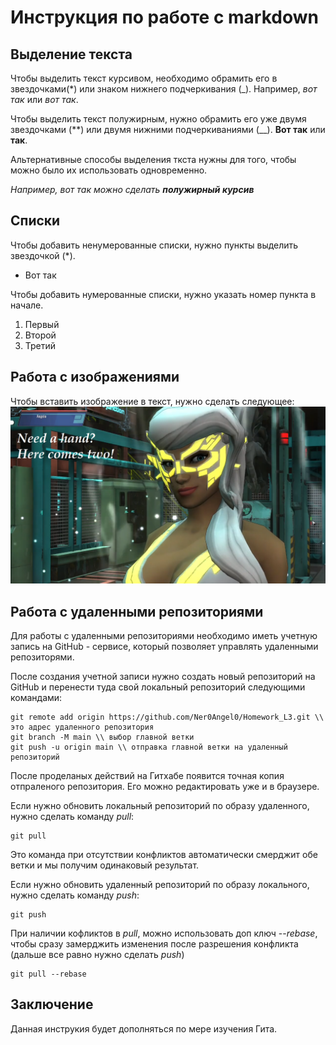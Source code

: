 # Инструкция по работе с markdown

## Выделение текста
Чтобы выделить текст курсивом, необходимо обрамить его в звездочками(*) или знаком нижнего подчеркивания (_). Например, *вот так* или _вот так_.

Чтобы выделить текст полужирным, нужно обрамить его уже двумя звездочками (**) или двумя нижними подчеркиваниями (__). 
**Вот так** или __так__.

Альтернативные способы выделения ткста нужны для того, чтобы можно было их использовать одновременно.

_Например, вот так можно сделать **полужирный курсив**_

## Списки

Чтобы добавить ненумерованные списки, нужно пункты выделить звездочкой (*).

* Вот так

Чтобы добавить нумерованные списки, нужно указать номер пункта в начале.

1. Первый
2. Второй
3. Третий

## Работа с изображениями

Чтобы вставить изображение в текст, нужно сделать следующее:
![Селеста машет ручкой!](17.png)

## Работа с удаленными репозиториями

Для работы с удаленными репозиториями необходимо иметь учетную запись на GitHub - сервисе, который позволяет управлять удаленными репозиторями.

После создания учетной записи нужно создать новый репозиторий на GitHub и перенести туда свой локальный репозиторий следующими командами: 

```
git remote add origin https://github.com/Ner0Angel0/Homework_L3.git \\  это адрес удаленного репозитория
git branch -M main \\ выбор главной ветки
git push -u origin main \\ отправка главной ветки на удаленный репозиторий
```

После проделаных действий на Гитхабе появится точная копия отпраленого репозитория. Его можно редактировать уже и в браузере.

Если нужно обновить локальный репозиторий по образу удаленного, нужно сделать команду _pull_:

```
git pull
```
Это команда при отсутствии конфликтов автоматически смерджит обе ветки и мы получим одинаковый результат.

Если нужно обновить удаленный репозиторий по образу локального, нужно сделать команду _push_:

```
git push
```
При наличии кофликтов в _pull_, можно использовать доп ключ --_rebase_, чтобы сразу замерджить изменения после разрешения конфликта (дальше все равно нужно сделать _push_) 

```
git pull --rebase
```
## Заключение

Данная инструкия будет дополняться по мере изучения Гита.